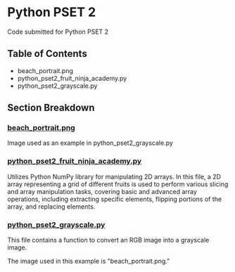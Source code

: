 # Python PSET 2
Code submitted for Python PSET 2

## Table of Contents
- beach_portrait.png
- python_pset2_fruit_ninja_academy.py
- python_pset2_grayscale.py

## Section Breakdown
### [beach_portrait.png](https://github.com/diipakshii/SSP/blob/main/python_pset2/beach_portrait.png)
Image used as an example in python_pset2_grayscale.py

### [python_pset2_fruit_ninja_academy.py](https://github.com/diipakshii/SSP/blob/main/python_pset2/python_pset2_fruit_ninja_academy.py)
Utilizes Python NumPy library for manipulating 2D arrays. In this file, a 2D array representing a grid of different fruits is used to perform various slicing and array manipulation tasks, covering basic and advanced array operations, including extracting specific elements, flipping portions of the array, and replacing elements.

### [python_pset2_grayscale.py](https://github.com/diipakshii/SSP/blob/main/python_pset2/python_pset2_grayscale.py)
This file contains a function to convert an RGB image into a grayscale image.

The image used in this example is "beach_portrait.png."
